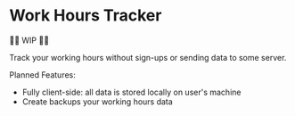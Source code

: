 # Work Hours Tracker

🚨🚧 WIP 🚧🚨

Track your working hours without sign-ups or sending data to some server.

Planned Features:
- Fully client-side: all data is stored locally on user's machine
- Create backups your working hours data

